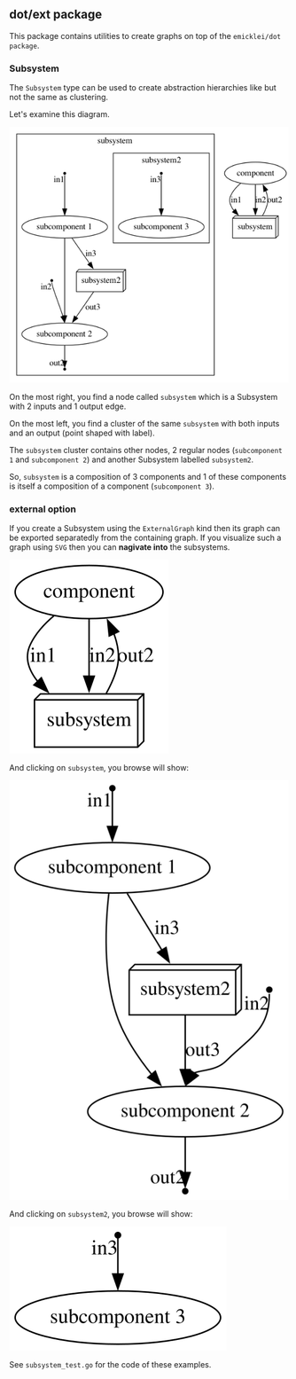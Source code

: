 ## dot/ext package

This package contains utilities to create graphs on top of the `emicklei/dot package`.

### Subsystem

The `Subsystem` type can be used to create abstraction hierarchies like but not the same as clustering. 

Let's examine this diagram.

![](../doc/TestExampleSubsystemSameGraph.png)

On the most right, you find a node called `subsystem` which is a Subsystem with 2 inputs and 1 output edge.

On the most left, you find a cluster of the same `subsystem` with both inputs and an output (point shaped with label).

The `subsystem` cluster contains other nodes, 2 regular nodes (`subcomponent 1` and `subcomponent 2`) and another Subsystem labelled `subsystem2`.

So, `subsystem` is a composition of 3 components and 1 of these components is itself a composition of a component (`subcomponent 3`).

### external option

If you create a Subsystem using the `ExternalGraph` kind then its graph can be exported separatedly from the containing graph. If you visualize such a graph using `SVG` then you can **nagivate into** the subsystems.

![](../doc/TestExampleSubsystemExternalGraph.svg)

And clicking on `subsystem`, you browse will show:

![](../doc/subsystem.svg)

And clicking on `subsystem2`, you browse will show:

![](../doc/subsystem2.svg)

See `subsystem_test.go` for the code of these examples.